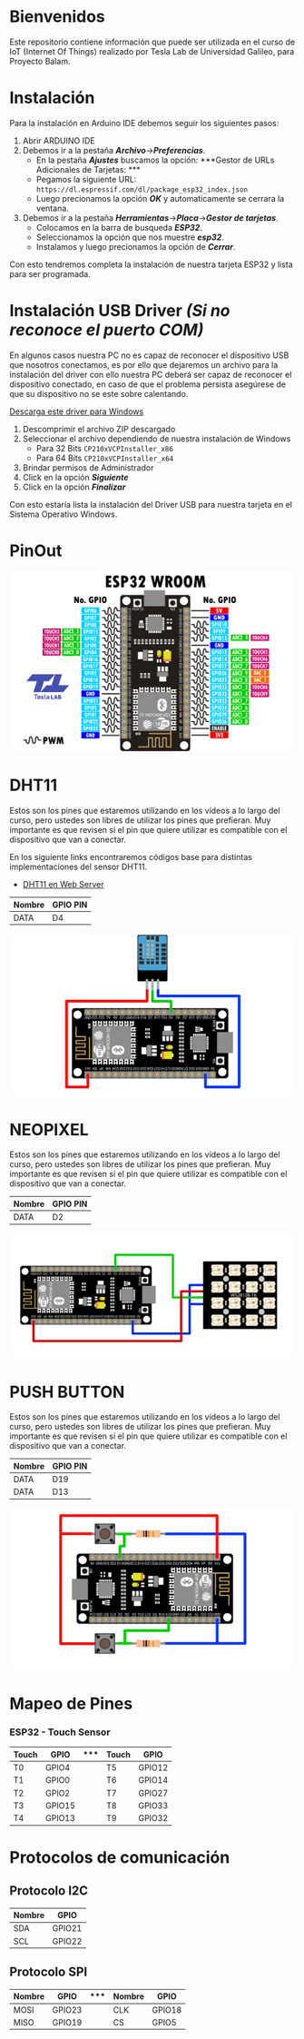 # Bienvenidos 
Este repositorio contiene información que puede ser utilizada en el curso de IoT (Internet Of Things) realizado por Tesla Lab de Universidad Galileo, para Proyecto Balam.

# Instalación

Para la instalación en Arduino IDE debemos seguir los siguientes pasos:

1. Abrir ARDUINO IDE
2. Debemos ir a la pestaña ***Archivo***->***Preferencias***.
	- En la pestaña ***Ajustes*** buscamos la opción: ***Gestor de URLs Adicionales de Tarjetas: ***
	- Pegamos la siguiente URL: `https://dl.espressif.com/dl/package_esp32_index.json`
	- Luego precionamos la opción ***OK*** y automaticamente se cerrara la ventana.
3. Debemos ir a la pestaña ***Herramientas***->***Placa***->***Gestor de tarjetas***.
	- Colocamos en la barra de busqueda ***ESP32***.
	- Seleccionamos la opción que nos muestre ***esp32***.
	- Instalamos y luego precionamos la opción de ***Cerrar***.

Con esto tendremos completa la instalación de nuestra tarjeta ESP32 y lista para ser programada.	 

# Instalación USB Driver ***(Si no reconoce el puerto COM)***

En algunos casos nuestra PC no es capaz de reconocer el dispositivo USB que nosotros conectamos, es por ello que dejaremos un archivo para la instalación del driver con ello nuestra PC deberá ser capaz de reconocer el dispositivo conectado, en caso de que el problema persista asegúrese de que su dispositivo no se este sobre calentando.

[Descarga este driver para Windows][DRIVER_USB]

[DRIVER_USB]: https://drive.google.com/file/d/1yuZ91mJfR12bhASqD9ffsebzsEOJz8Om/view?usp=sharing

1. Descomprimir el archivo ZIP descargado 
2. Seleccionar el archivo dependiendo de nuestra instalación de Windows
	- Para 32 Bits `CP210xVCPInstaller_x86`
	- Para 64 Bits `CP210xVCPInstaller_x64`
3. Brindar permisos de Administrador	
4. Click en la opción ***Siguiente***
5. Click en la opción ***Finalizar***

Con esto estaría lista la instalación del Driver USB para nuestra tarjeta en el Sistema Operativo Windows.
# PinOut
![](/Img/PINOUT_ESP32.png)

# DHT11

Estos son los pines que estaremos utilizando en los vídeos a lo largo del curso, pero ustedes son libres de utilizar los pines que prefieran. Muy importante es que revisen si el pin que quiere utilizar es compatible con el dispositivo que van a conectar.

En los siguiente links encontraremos códigos base para distintas implementaciones del sensor DHT11.

- [DHT11 en Web Server][CODIGO_DHT11]

[CODIGO_DHT11]: https://github.com/angelisidro/ESP32-BALAM2020/tree/master/Codigos_Base/WS-DHT11

Nombre | GPIO PIN
--- | ---
DATA | D4

![](/Img/dht11.png)

# NEOPIXEL

Estos son los pines que estaremos utilizando en los vídeos a lo largo del curso, pero ustedes son libres de utilizar los pines que prefieran. Muy importante es que revisen si el pin que quiere utilizar es compatible con el dispositivo que van a conectar.

Nombre | GPIO PIN
--- | ---
DATA | D2

![](/Img/neo_pixel.png)

# PUSH BUTTON

Estos son los pines que estaremos utilizando en los vídeos a lo largo del curso, pero ustedes son libres de utilizar los pines que prefieran. Muy importante es que revisen si el pin que quiere utilizar es compatible con el dispositivo que van a conectar.


Nombre | GPIO PIN
--- | ---
DATA | D19
DATA | D13

![](/Img/push_button.png)

# Mapeo de Pines

### ESP32 - Touch Sensor
Touch | GPIO | *** | Touch | GPIO
--- | --- | --- | --- | ---
T0 | GPIO4 | | T5 | GPIO12 
T1 | GPIO0 | | T6 | GPIO14
T2 | GPIO2 | | T7 | GPIO27
T3 | GPIO15| | T8 | GPIO33
T4 | GPIO13| | T9 | GPIO32

# Protocolos de comunicación
## Protocolo I2C
Nombre | GPIO
--- | ---
SDA | GPIO21
SCL | GPIO22

## Protocolo SPI
Nombre | GPIO | *** | Nombre | GPIO
--- | --- | --- | --- | ---
MOSI | GPIO23 | | CLK | GPIO18
MISO | GPIO19 | | CS | GPIO5
